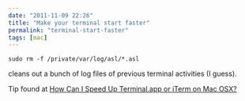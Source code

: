 ```yaml
---
date: "2011-11-09 22:26"
title: "Make your terminal start faster"
permalink: "terminal-start-faster"
tags: [mac]
---
```


<pre><code lang="bash">sudo rm -f /private/var/log/asl/*.asl</code></pre> cleans out a bunch of log files of previous terminal activities (I guess).

Tip found at <a href="http://superuser.com/questions/31403/how-can-i-speed-up-terminal-app-or-iterm-on-mac-osx">How Can I Speed Up Terminal.app or iTerm on Mac OSX?</a>
